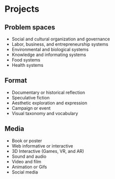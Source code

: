 # Projects

## Problem spaces

* Social and cultural organization and governance
* Labor, business, and entrepreneurship systems
* Environmental and biological systems 
* Knowledge and informating systems
* Food systems
* Health systems

## Format

* Documentary or historical reflection
* Speculative fiction
* Aesthetic exploration and expression
* Campaign or event
* Visual taxonomy and vocabulary

## Media

* Book or poster 
* Web informative or interactive
* 3D Interactive \(Games, VR, and AR\)
* Sound and audio 
* Video and film
* Animation or Gifs
* Social media



